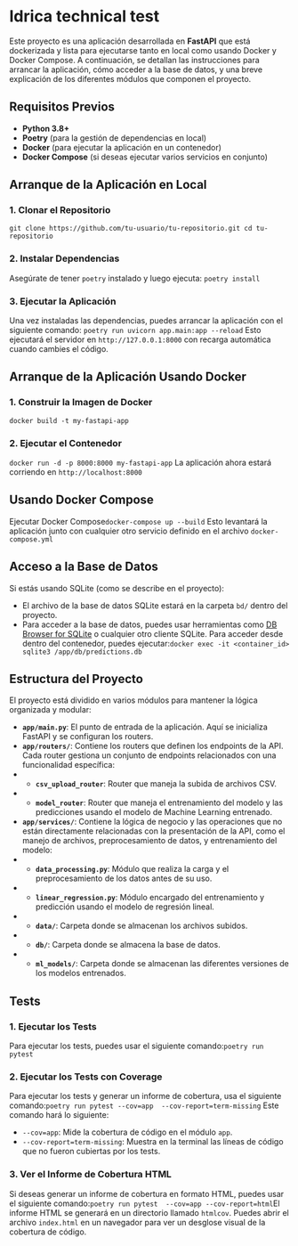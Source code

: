 # Idrica technical test

Este proyecto es una aplicación desarrollada en **FastAPI** que está dockerizada y lista para ejecutarse tanto en local 
como usando Docker y Docker Compose. A continuación, se detallan las instrucciones para arrancar la aplicación, cómo 
acceder a la base de datos, y una breve explicación de los diferentes módulos que componen el proyecto.

## Requisitos Previos
- **Python 3.8+**
- **Poetry** (para la gestión de dependencias en local)
- **Docker** (para ejecutar la aplicación en un contenedor)
- **Docker Compose** (si deseas ejecutar varios servicios en conjunto)

## Arranque de la Aplicación en Local

### 1. Clonar el Repositorio 
```git clone https://github.com/tu-usuario/tu-repositorio.git cd tu-repositorio```
### 2. Instalar Dependencias
Asegúrate de tener `poetry` instalado y luego ejecuta: ```poetry install```
### 3. Ejecutar la Aplicación
Una vez instaladas las dependencias, puedes arrancar la aplicación con el siguiente comando:
```poetry run uvicorn app.main:app --reload``` Esto ejecutará el servidor en `http://127.0.0.1:8000` con 
recarga automática cuando cambies el código.
## Arranque de la Aplicación Usando Docker
### 1. Construir la Imagen de Docker
```docker build -t my-fastapi-app```
### 2. Ejecutar el Contenedor
```docker run -d -p 8000:8000 my-fastapi-app``` 
La aplicación ahora estará corriendo en `http://localhost:8000`
## Usando Docker Compose
Ejecutar Docker Compose```docker-compose up --build```
Esto levantará la aplicación junto con cualquier otro servicio definido en el archivo `docker-compose.yml`
## Acceso a la Base de Datos
Si estás usando SQLite (como se describe en el proyecto):
- El archivo de la base de datos SQLite estará en la carpeta `bd/` dentro del proyecto.
- Para acceder a la base de datos, puedes usar herramientas como [DB Browser for SQLite](https://sqlitebrowser.org/) o 
cualquier otro cliente SQLite. Para acceder desde dentro del contenedor, puedes ejecutar:```docker exec -it <container_id> sqlite3 /app/db/predictions.db```
## Estructura del Proyecto
El proyecto está dividido en varios módulos para mantener la lógica organizada y modular:
- **`app/main.py`**: El punto de entrada de la aplicación. Aquí se inicializa FastAPI y se configuran los routers.
- **`app/routers/`**: Contiene los routers que definen los endpoints de la API. Cada router gestiona un conjunto de endpoints relacionados con una funcionalidad específica:
- - **`csv_upload_router`**: Router que maneja la subida de archivos CSV.  
- - **`model_router`**: Router que maneja el entrenamiento del modelo y las predicciones usando el modelo de Machine Learning entrenado.
- **`app/services/`**: Contiene la lógica de negocio y las operaciones que no están directamente relacionadas con la presentación de la API, como el manejo de archivos, preprocesamiento de datos, y entrenamiento del modelo:
- - **`data_processing.py`**: Módulo que realiza la carga y el preprocesamiento de los datos antes de su uso.
- - **`linear_regression.py`**: Módulo encargado del entrenamiento y predicción usando el modelo de regresión lineal.
- - **`data/`**: Carpeta donde se almacenan los archivos subidos.
- - **`db/`**: Carpeta donde se almacena la base de datos.
- - **`ml_models/`**: Carpeta donde se almacenan las diferentes versiones de los modelos entrenados.
## Tests
### 1. Ejecutar los Tests
Para ejecutar los tests, puedes usar el siguiente comando:```poetry run pytest```
### 2. Ejecutar los Tests con Coverage
Para ejecutar los tests y generar un informe de cobertura, usa el siguiente comando:```poetry run pytest --cov=app 
--cov-report=term-missing``` Este comando hará lo siguiente:
- `--cov=app`: Mide la cobertura de código en el módulo `app`.
- `--cov-report=term-missing`: Muestra en la terminal las líneas de código que no fueron cubiertas por los tests.
### 3. Ver el Informe de Cobertura HTML
Si deseas generar un informe de cobertura en formato HTML, puedes usar el siguiente comando:```poetry run pytest 
--cov=app --cov-report=html```El informe HTML se generará en un directorio llamado `htmlcov`. Puedes abrir el archivo 
`index.html` en un navegador para ver un desglose visual de la cobertura de código.
